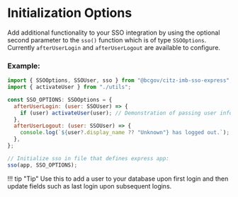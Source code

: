 # Initialization Options

Add additional functionality to your SSO integration by using the optional second parameter to the `sso()` function which is of type `SSOOptions`.  
Currently `afterUserLogin` and `afterUserLogout` are available to configure. 

### Example:

```JavaScript
import { SSOOptions, SSOUser, sso } from "@bcgov/citz-imb-sso-express";
import { activateUser } from "./utils";

const SSO_OPTIONS: SSOOptions = {
  afterUserLogin: (user: SSOUser) => {
    if (user) activateUser(user); // Demonstration of passing user info to a custom function.
  },
  afterUserLogout: (user: SSOUser) => {
    console.log(`${user?.display_name ?? "Unknown"} has logged out.`);
  },
};

// Initialize sso in file that defines express app:
sso(app, SSO_OPTIONS);
```

!!! tip "Tip"
    Use this to add a user to your database upon first login and then update fields such as last login upon subsequent logins.
